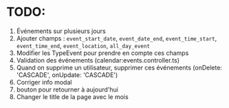 # TODO:

1. Événements sur plusieurs jours
1. Ajouter champs : `event_start_date`, `event_date_end`, `event_time_start`, `event_time_end`, `event_location`, `all_day_event`
1. Modifier les TypeEvent pour prendre en compte ces champs
1. Validation des événements (calendar:events.controller.ts)
1. Quand on supprime un utilisateur, supprimer ces événements (onDelete: 'CASCADE', onUpdate: 'CASCADE')
1. Corriger info modal
1. bouton pour retourner à aujourd'hui
1. Changer le title de la page avec le mois

